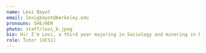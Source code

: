 ```yaml
---
name: Lexi Bayot
email: lexigbayot@berkeley.edu
pronouns: SHE/HER
photo: staff/lexi_b.jpeg
bio: Hi! I'm Lexi, a third year majoring in Sociology and minoring in Data Science. I love to run, read, and drink one too many matcha lattes a week! Super excited to work with you all!
role: Tutor (UCS1)
---
```

